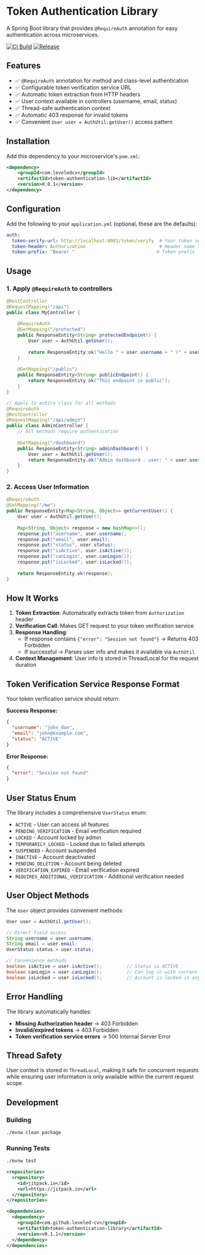 # Token Authentication Library

A Spring Boot library that provides `@RequireAuth` annotation for easy authentication across microservices.

[![CI Build](https://github.com/leveled-cv/token-authentication-library/actions/workflows/ci.yml/badge.svg)](https://github.com/shreyjain/token-authentication-lib/actions/workflows/ci.yml)
[![Release](https://github.com/leveled-cv/token-authentication-library/actions/workflows/release.yml/badge.svg)](https://github.com/shreyjain/token-authentication-lib/actions/workflows/release.yml)

## Features

- ✅ `@RequireAuth` annotation for method and class-level authentication
- ✅ Configurable token verification service URL
- ✅ Automatic token extraction from HTTP headers
- ✅ User context available in controllers (username, email, status)
- ✅ Thread-safe authentication context
- ✅ Automatic 403 response for invalid tokens
- ✅ Convenient `User user = AuthUtil.getUser()` access pattern

## Installation

Add this dependency to your microservice's `pom.xml`:

```xml
<dependency>
    <groupId>com.leveledcv</groupId>
    <artifactId>token-authentication-lib</artifactId>
    <version>0.0.1</version>
</dependency>
```

## Configuration

Add the following to your `application.yml` (optional, these are the defaults):

```yaml
auth:
  token-verify-url: http://localhost:8081/token/verify  # Your token verification service
  token-header: Authorization                           # Header name to extract token from
  token-prefix: "Bearer "                              # Token prefix
```

## Usage

### 1. Apply `@RequireAuth` to controllers

```java
@RestController
@RequestMapping("/api")
public class MyController {
    
    @RequireAuth
    @GetMapping("/protected")
    public ResponseEntity<String> protectedEndpoint() {
        User user = AuthUtil.getUser();
        
        return ResponseEntity.ok("Hello " + user.username + " (" + user.email + ")");
    }
    
    @GetMapping("/public")
    public ResponseEntity<String> publicEndpoint() {
        return ResponseEntity.ok("This endpoint is public");
    }
}

// Apply to entire class for all methods
@RequireAuth
@RestController
@RequestMapping("/api/admin")
public class AdminController {
    // All methods require authentication
    
    @GetMapping("/dashboard")
    public ResponseEntity<String> adminDashboard() {
        User user = AuthUtil.getUser();
        return ResponseEntity.ok("Admin dashboard - user: " + user.username);
    }
}
```

### 2. Access User Information

```java
@RequireAuth
@GetMapping("/me")
public ResponseEntity<Map<String, Object>> getCurrentUser() {
    User user = AuthUtil.getUser();
    
    Map<String, Object> response = new HashMap<>();
    response.put("username", user.username);
    response.put("email", user.email);
    response.put("status", user.status);
    response.put("isActive", user.isActive());
    response.put("canLogin", user.canLogin());
    response.put("isLocked", user.isLocked());
    
    return ResponseEntity.ok(response);
}
```

## How It Works

1. **Token Extraction**: Automatically extracts token from `Authorization` header
2. **Verification Call**: Makes GET request to your token verification service
3. **Response Handling**: 
   - If response contains `{"error": "Session not found"}` → Returns 403 Forbidden
   - If successful → Parses user info and makes it available via `AuthUtil`
4. **Context Management**: User info is stored in ThreadLocal for the request duration

## Token Verification Service Response Format

Your token verification service should return:

**Success Response:**
```json
{
  "username": "john_doe",
  "email": "john@example.com", 
  "status": "ACTIVE"
}
```

**Error Response:**
```json
{
  "error": "Session not found"
}
```

## User Status Enum

The library includes a comprehensive `UserStatus` enum:

- `ACTIVE` - User can access all features
- `PENDING_VERIFICATION` - Email verification required
- `LOCKED` - Account locked by admin
- `TEMPORARILY_LOCKED` - Locked due to failed attempts
- `SUSPENDED` - Account suspended
- `INACTIVE` - Account deactivated
- `PENDING_DELETION` - Account being deleted
- `VERIFICATION_EXPIRED` - Email verification expired
- `REQUIRES_ADDITIONAL_VERIFICATION` - Additional verification needed

## User Object Methods

The `User` object provides convenient methods:

```java
User user = AuthUtil.getUser();

// Direct field access
String username = user.username;
String email = user.email;
UserStatus status = user.status;

// Convenience methods
boolean isActive = user.isActive();         // Status is ACTIVE
boolean canLogin = user.canLogin();         // Can log in with current status
boolean isLocked = user.isLocked();         // Account is locked in any way
```

## Error Handling

The library automatically handles:

- **Missing Authorization header** → 403 Forbidden
- **Invalid/expired tokens** → 403 Forbidden  
- **Token verification service errors** → 500 Internal Server Error

## Thread Safety

User context is stored in `ThreadLocal`, making it safe for concurrent requests while ensuring user information is only available within the current request scope.

## Development

### Building

```bash
./mvnw clean package
```

### Running Tests

```bash
./mvnw test
```
```xml
<repositories>
  <repository>
    <id>jitpack.io</id>
    <url>https://jitpack.io</url>
  </repository>
</repositories>

<dependencies>
  <dependency>
    <groupId>com.github.leveled-cv</groupId>
    <artifactId>token-authentication-library</artifactId>
    <version>v0.1.1</version>
  </dependency>
</dependencies>
```